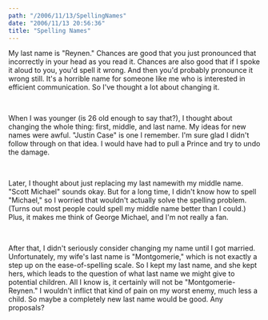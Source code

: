 ```yaml
---
path: "/2006/11/13/SpellingNames" 
date: "2006/11/13 20:56:36" 
title: "Spelling Names" 
---
```

<p>My last name is "Reynen." Chances are good that you just pronounced that incorrectly in your head as you read it. Chances are also good that if I spoke it aloud to you, you'd spell it wrong. And then you'd probably pronounce it wrong still. It's a horrible name for someone like me who is interested in efficient communication. So I've thought a lot about changing it.</p><br><p>When I was younger (is 26 old enough to say that?), I thought about changing the whole thing: first, middle, and last name. My ideas for new names were awful. "Justin Case" is one I remember. I'm sure glad I didn't follow through on that idea. I would have had to pull a Prince and try to undo the damage.</p><br><p>Later, I thought about just replacing my last namewith my middle name. "Scott Michael" sounds okay. But for a long time, I didn't know how to spell "Michael," so I worried that wouldn't actually solve the spelling problem. (Turns out most people could spell my middle name better than I could.) Plus, it makes me think of George Michael, and I'm not really a fan.</p><br><p>After that, I didn't seriously consider changing my name until I got married. Unfortunately, my wife's last name is "Montgomerie," which is not exactly a step up on the ease-of-spelling scale. So I kept my last name, and she kept hers, which leads to the question of what last name we might give to potential children. All I know is, it certainly will not be "Montgomerie-Reynen." I wouldn't inflict that kind of pain on my worst enemy, much less a child. So maybe a completely new last name would be good. Any proposals?</p>